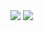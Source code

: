 <img src="https://capsule-render.vercel.app/api?type=waving&color=auto&height=200&section=header&text=Project_Team_One&fontSize=60&text-align=center" />
<img src="https://img.shields.io/badge/Java-blue?style=flat&logo=Java&logoColor=white"/>
